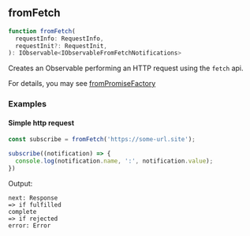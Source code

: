 ## fromFetch

```ts
function fromFetch(
  requestInfo: RequestInfo,
  requestInit?: RequestInit,
): IObservable<IObservableFromFetchNotifications>
```

Creates an Observable performing an HTTP request using the `fetch` api.

For details, you may see [fromPromiseFactory](../../promise/from-promise-factory/from-promise-factory.md)

### Examples

#### Simple http request

```ts
const subscribe = fromFetch('https://some-url.site');

subscribe((notification) => {
  console.log(notification.name, ':', notification.value);
})
```

Output:

```text
next: Response
=> if fulfilled
complete
=> if rejected
error: Error
```


